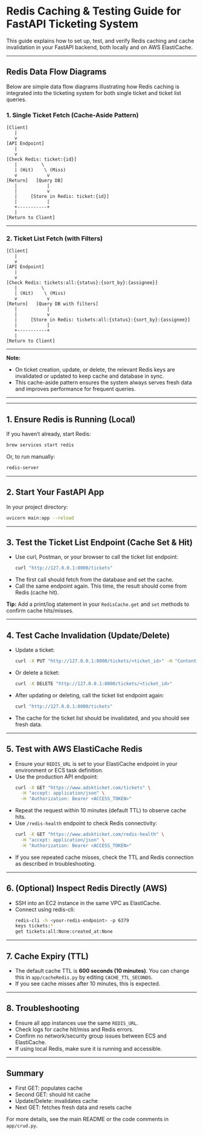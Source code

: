 # Redis Caching & Testing Guide for FastAPI Ticketing System

This guide explains how to set up, test, and verify Redis caching and cache invalidation in your FastAPI backend, both locally and on AWS ElastiCache.

---

## Redis Data Flow Diagrams

Below are simple data flow diagrams illustrating how Redis caching is integrated into the ticketing system for both single ticket and ticket list queries.

### 1. Single Ticket Fetch (Cache-Aside Pattern)

```
[Client] 
   |
   v
[API Endpoint] 
   |
   v
[Check Redis: ticket:{id}]
   |         \
   | (Hit)    \ (Miss)
   v           v
[Return]   [Query DB]
   |           |
   |           v
   |     [Store in Redis: ticket:{id}]
   |           |
   +-----------+
   |
[Return to Client]
```

---

### 2. Ticket List Fetch (with Filters)

```
[Client]
   |
   v
[API Endpoint]
   |
   v
[Check Redis: tickets:all:{status}:{sort_by}:{assignee}]
   |         \
   | (Hit)    \ (Miss)
   v           v
[Return]   [Query DB with filters]
   |           |
   |           v
   |     [Store in Redis: tickets:all:{status}:{sort_by}:{assignee}]
   |           |
   +-----------+
   |
[Return to Client]
```

---

**Note:**  
- On ticket creation, update, or delete, the relevant Redis keys are invalidated or updated to keep cache and database in sync.
- This cache-aside pattern ensures the system always serves fresh data and improves performance for frequent queries.


---

---

## 1. Ensure Redis is Running (Local)

If you haven’t already, start Redis:
```bash
brew services start redis
```
Or, to run manually:
```bash
redis-server
```

---

## 2. Start Your FastAPI App

In your project directory:
```bash
uvicorn main:app --reload
```

---

## 3. Test the Ticket List Endpoint (Cache Set & Hit)

- Use curl, Postman, or your browser to call the ticket list endpoint:
  ```bash
  curl "http://127.0.0.1:8000/tickets"
  ```
- The first call should fetch from the database and set the cache.
- Call the same endpoint again. This time, the result should come from Redis (cache hit).

**Tip:**
Add a print/log statement in your `RedisCache.get` and `set` methods to confirm cache hits/misses.

---

## 4. Test Cache Invalidation (Update/Delete)

- Update a ticket:
  ```bash
  curl -X PUT "http://127.0.0.1:8000/tickets/<ticket_id>" -H "Content-Type: application/json" -d '{"title": "Updated title"}'
  ```
- Or delete a ticket:
  ```bash
  curl -X DELETE "http://127.0.0.1:8000/tickets/<ticket_id>"
  ```
- After updating or deleting, call the ticket list endpoint again:
  ```bash
  curl "http://127.0.0.1:8000/tickets"
  ```
- The cache for the ticket list should be invalidated, and you should see fresh data.

---

## 5. Test with AWS ElastiCache Redis

- Ensure your `REDIS_URL` is set to your ElastiCache endpoint in your environment or ECS task definition.
- Use the production API endpoint:
  ```bash
  curl -X GET "https://www.adskticket.com/tickets" \
    -H "accept: application/json" \
    -H "Authorization: Bearer <ACCESS_TOKEN>"
  ```
- Repeat the request within 10 minutes (default TTL) to observe cache hits.
- Use `/redis-health` endpoint to check Redis connectivity:
  ```bash
  curl -X GET "https://www.adskticket.com/redis-health" \
    -H "accept: application/json" \
    -H "Authorization: Bearer <ACCESS_TOKEN>"
  ```
- If you see repeated cache misses, check the TTL and Redis connection as described in troubleshooting.

---

## 6. (Optional) Inspect Redis Directly (AWS)

- SSH into an EC2 instance in the same VPC as ElastiCache.
- Connect using redis-cli:
  ```bash
  redis-cli -h <your-redis-endpoint> -p 6379
  keys tickets:*
  get tickets:all:None:created_at:None
  ```

---

## 7. Cache Expiry (TTL)

- The default cache TTL is **600 seconds (10 minutes)**. You can change this in `app/cacheRedis.py` by editing `CACHE_TTL_SECONDS`.
- If you see cache misses after 10 minutes, this is expected.

---

## 8. Troubleshooting

- Ensure all app instances use the same `REDIS_URL`.
- Check logs for cache hit/miss and Redis errors.
- Confirm no network/security group issues between ECS and ElastiCache.
- If using local Redis, make sure it is running and accessible.

---

## Summary
- First GET: populates cache
- Second GET: should hit cache
- Update/Delete: invalidates cache
- Next GET: fetches fresh data and resets cache

For more details, see the main README or the code comments in `app/crud.py`.

